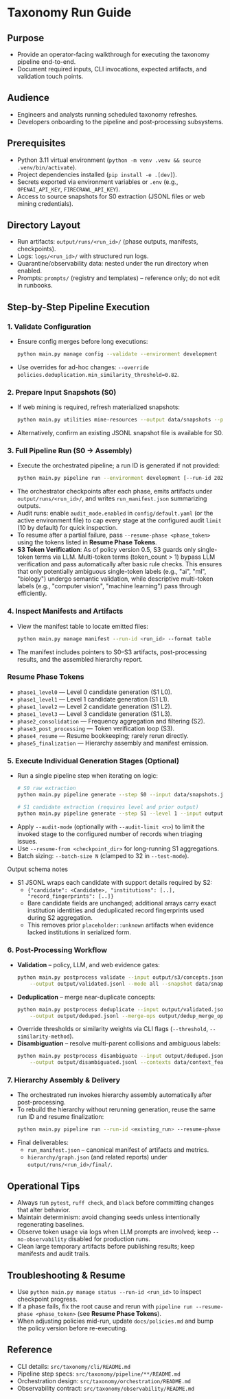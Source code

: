 # Taxonomy Run Guide

## Purpose
- Provide an operator-facing walkthrough for executing the taxonomy pipeline end-to-end.
- Document required inputs, CLI invocations, expected artifacts, and validation touch points.

## Audience
- Engineers and analysts running scheduled taxonomy refreshes.
- Developers onboarding to the pipeline and post-processing subsystems.

## Prerequisites
- Python 3.11 virtual environment (`python -m venv .venv && source .venv/bin/activate`).
- Project dependencies installed (`pip install -e .[dev]`).
- Secrets exported via environment variables or `.env` (e.g., `OPENAI_API_KEY`, `FIRECRAWL_API_KEY`).
- Access to source snapshots for S0 extraction (JSONL files or web mining credentials).

## Directory Layout
- Run artifacts: `output/runs/<run_id>/` (phase outputs, manifests, checkpoints).
- Logs: `logs/<run_id>/` with structured run logs.
- Quarantine/observability data: nested under the run directory when enabled.
- Prompts: `prompts/` (registry and templates) – reference only; do not edit in runbooks.

## Step-by-Step Pipeline Execution

### 1. Validate Configuration
- Ensure config merges before long executions:
  ```bash
  python main.py manage config --validate --environment development
  ```
- Use overrides for ad-hoc changes: `--override policies.deduplication.min_similarity_threshold=0.82`.

### 2. Prepare Input Snapshots (S0)
- If web mining is required, refresh materialized snapshots:
  ```bash
  python main.py utilities mine-resources --output data/snapshots --provider firecrawl
  ```
- Alternatively, confirm an existing JSONL snapshot file is available for S0.

### 3. Full Pipeline Run (S0 → Assembly)
- Execute the orchestrated pipeline; a run ID is generated if not provided:
  ```bash
  python main.py pipeline run --environment development [--run-id 20240901-dev]
  ```
- The orchestrator checkpoints after each phase, emits artifacts under `output/runs/<run_id>/`, and writes `run_manifest.json` summarizing outputs.
- Audit runs: enable `audit_mode.enabled` in `config/default.yaml` (or the active environment file) to cap every stage at the configured audit `limit` (10 by default) for quick inspection.
- To resume after a partial failure, pass `--resume-phase <phase_token>` using the tokens listed in **Resume Phase Tokens**.
- **S3 Token Verification**: As of policy version 0.5, S3 guards only single-token terms via LLM. Multi-token terms (token_count > 1) bypass LLM verification and pass automatically after basic rule checks. This ensures that only potentially ambiguous single-token labels (e.g., "ai", "ml", "biology") undergo semantic validation, while descriptive multi-token labels (e.g., "computer vision", "machine learning") pass through efficiently.

### 4. Inspect Manifests and Artifacts
- View the manifest table to locate emitted files:
  ```bash
  python main.py manage manifest --run-id <run_id> --format table
  ```
- The manifest includes pointers to S0–S3 artifacts, post-processing results, and the assembled hierarchy report.

### Resume Phase Tokens
- `phase1_level0` — Level 0 candidate generation (S1 L0).
- `phase1_level1` — Level 1 candidate generation (S1 L1).
- `phase1_level2` — Level 2 candidate generation (S1 L2).
- `phase1_level3` — Level 3 candidate generation (S1 L3).
- `phase2_consolidation` — Frequency aggregation and filtering (S2).
- `phase3_post_processing` — Token verification loop (S3).
- `phase4_resume` — Resume bookkeeping; rarely rerun directly.
- `phase5_finalization` — Hierarchy assembly and manifest emission.

### 5. Execute Individual Generation Stages (Optional)
- Run a single pipeline step when iterating on logic:
  ```bash
  # S0 raw extraction
  python main.py pipeline generate --step S0 --input data/snapshots.jsonl --output output/s0/

  # S1 candidate extraction (requires level and prior output)
  python main.py pipeline generate --step S1 --level 1 --input output/s0/raw.jsonl --output output/s1/
  ```
- Apply `--audit-mode` (optionally with `--audit-limit <n>`) to limit the invoked stage to the configured number of records when triaging issues.
- Use `--resume-from <checkpoint_dir>` for long-running S1 aggregations.
- Batch sizing: `--batch-size N` (clamped to 32 in `--test-mode`).

Output schema notes
- S1 JSONL wraps each candidate with support details required by S2:
  - `{"candidate": <Candidate>, "institutions": [..], "record_fingerprints": [..]}`
  - Bare candidate fields are unchanged; additional arrays carry exact institution identities and deduplicated record fingerprints used during S2 aggregation.
  - This removes prior `placeholder::unknown` artifacts when evidence lacked institutions in serialized form.

### 6. Post-Processing Workflow
- **Validation** – policy, LLM, and web evidence gates:
  ```bash
  python main.py postprocess validate --input output/s3/concepts.jsonl \
      --output output/validated.jsonl --mode all --snapshot data/snapshots.jsonl
  ```
- **Deduplication** – merge near-duplicate concepts:
  ```bash
  python main.py postprocess deduplicate --input output/validated.jsonl \
      --output output/deduped.jsonl --merge-ops output/dedup_merge_ops.jsonl
  ```
- Override thresholds or similarity weights via CLI flags (`--threshold`, `--similarity-method`).
- **Disambiguation** – resolve multi-parent collisions and ambiguous labels:
  ```bash
  python main.py postprocess disambiguate --input output/deduped.jsonl \
      --output output/disambiguated.jsonl --contexts data/context_features.jsonl
  ```

### 7. Hierarchy Assembly & Delivery
- The orchestrated run invokes hierarchy assembly automatically after post-processing.
- To rebuild the hierarchy without rerunning generation, reuse the same run ID and resume finalization:
  ```bash
  python main.py pipeline run --run-id <existing_run> --resume-phase phase5_finalization
  ```
- Final deliverables:
  - `run_manifest.json` – canonical manifest of artifacts and metrics.
  - `hierarchy/graph.json` (and related reports) under `output/runs/<run_id>/final/`.

## Operational Tips
- Always run `pytest`, `ruff check`, and `black` before committing changes that alter behavior.
- Maintain determinism: avoid changing seeds unless intentionally regenerating baselines.
- Observe token usage via logs when LLM prompts are involved; keep `--no-observability` disabled for production runs.
- Clean large temporary artifacts before publishing results; keep manifests and audit trails.

## Troubleshooting & Resume
- Use `python main.py manage status --run-id <run_id>` to inspect checkpoint progress.
- If a phase fails, fix the root cause and rerun with `pipeline run --resume-phase <phase_token>` (see **Resume Phase Tokens**).
- When adjusting policies mid-run, update `docs/policies.md` and bump the policy version before re-executing.

## Reference
- CLI details: `src/taxonomy/cli/README.md`
- Pipeline step specs: `src/taxonomy/pipeline/**/README.md`
- Orchestration design: `src/taxonomy/orchestration/README.md`
- Observability contract: `src/taxonomy/observability/README.md`
